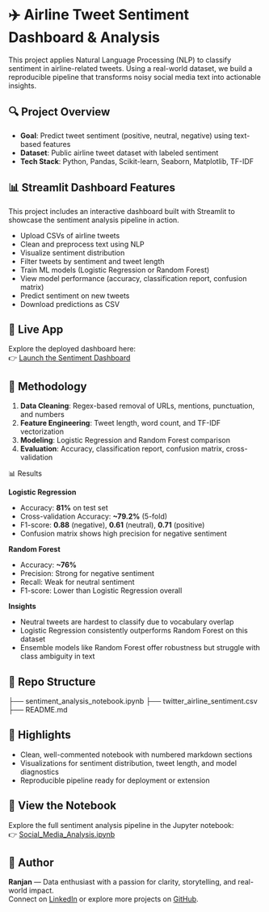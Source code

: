 # ✈️ Airline Tweet Sentiment Dashboard & Analysis

This project applies Natural Language Processing (NLP) to classify sentiment in airline-related tweets. Using a real-world dataset, we build a reproducible pipeline that transforms noisy social media text into actionable insights.

## 🔍 Project Overview

- **Goal**: Predict tweet sentiment (positive, neutral, negative) using text-based features  
- **Dataset**: Public airline tweet dataset with labeled sentiment  
- **Tech Stack**: Python, Pandas, Scikit-learn, Seaborn, Matplotlib, TF-IDF
  
## 📊 Streamlit Dashboard Features

This project includes an interactive dashboard built with Streamlit to showcase the sentiment analysis pipeline in action.

- Upload CSVs of airline tweets
- Clean and preprocess text using NLP
- Visualize sentiment distribution
- Filter tweets by sentiment and tweet length
- Train ML models (Logistic Regression or Random Forest)
- View model performance (accuracy, classification report, confusion matrix)
- Predict sentiment on new tweets
- Download predictions as CSV

## 🚀 Live App

Explore the deployed dashboard here:  
👉 [Launch the Sentiment Dashboard](https://share.streamlit.io/slayerranjan/social-media-sentiment-analysis/main/app.py)


## 🧪 Methodology

1. **Data Cleaning**: Regex-based removal of URLs, mentions, punctuation, and numbers  
2. **Feature Engineering**: Tweet length, word count, and TF-IDF vectorization  
3. **Modeling**: Logistic Regression and Random Forest comparison  
4. **Evaluation**: Accuracy, classification report, confusion matrix, cross-validation

📊 Results

**Logistic Regression**
- Accuracy: **81%** on test set  
- Cross-validation Accuracy: **~79.2%** (5-fold)  
- F1-score: **0.88** (negative), **0.61** (neutral), **0.71** (positive)  
- Confusion matrix shows high precision for negative sentiment

**Random Forest**
- Accuracy: **~76%**  
- Precision: Strong for negative sentiment  
- Recall: Weak for neutral sentiment  
- F1-score: Lower than Logistic Regression overall

**Insights**
- Neutral tweets are hardest to classify due to vocabulary overlap  
- Logistic Regression consistently outperforms Random Forest on this dataset  
- Ensemble models like Random Forest offer robustness but struggle with class ambiguity in text


## 📁 Repo Structure

├── sentiment_analysis_notebook.ipynb 
├── twitter_airline_sentiment.csv
├── README.md


## 🚀 Highlights

- Clean, well-commented notebook with numbered markdown sections  
- Visualizations for sentiment distribution, tweet length, and model diagnostics  
- Reproducible pipeline ready for deployment or extension

## 📓 View the Notebook

Explore the full sentiment analysis pipeline in the Jupyter notebook:  
👉 [Social_Media_Analysis.ipynb](https://github.com/slayerranjan/Social-media-sentiment-analysis/blob/main/Social_Media_Analysis.ipynb)



## 📌 Author

**Ranjan** — Data enthusiast with a passion for clarity, storytelling, and real-world impact.  
Connect on [LinkedIn](https://www.linkedin.com/in/ranjan-shettigar-b89808309) or explore more projects on [GitHub](https://github.com/slayerranjan).

